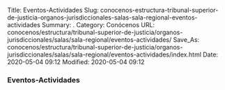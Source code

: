 Title: Eventos-Actividades
Slug: conocenos-estructura-tribunal-superior-de-justicia-organos-jurisdiccionales-salas-sala-regional-eventos-actividades
Summary: .
Category: Conócenos
URL: conocenos/estructura/tribunal-superior-de-justicia/organos-jurisdiccionales/salas/sala-regional/eventos-actividades/
Save_As: conocenos/estructura/tribunal-superior-de-justicia/organos-jurisdiccionales/salas/sala-regional/eventos-actividades/index.html
Date: 2020-05-04 09:12
Modified: 2020-05-04 09:12



### Eventos-Actividades



